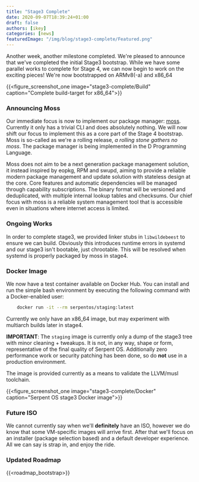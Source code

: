 ```yaml
---
title: "Stage3 Complete"
date: 2020-09-07T18:39:24+01:00
draft: false
authors: [ikey]
categories: [news]
featuredImage: "/img/blog/stage3-complete/Featured.png"
---
```


Another week, another milestone completed. We're pleased to announce that
we've completed the initial Stage3 bootstrap. While we have some parallel
works to complete for Stage 4, we can now begin to work on the exciting
pieces! We're now bootstrapped on ARMv8(-a) and x86_64

{{<figure_screenshot_one image="stage3-complete/Build" caption="Complete build-target for x86_64">}}


### Announcing Moss

Our immediate focus is now to implement our package manager: [moss](https://github.com/serpent-linux/moss).
Currently it only has a trivial CLI and does absolutely nothing. We will now shift our focus
to implement this as a core part of the Stage 4 bootstrap. Moss is so-called as we're a rolling
release, _a rolling stone gathers no moss_. The package manager is being implemented in the D Programming Language.

Moss does not aim to be a next generation package management solution, it instead inspired by
eopkg, RPM and swupd, aiming to provide a reliable modern package management and update
solution with stateless design at the core. Core features and automatic dependencies will be managed
through capability subscriptions. The binary format will be versioned and deduplicated, with multiple
internal lookup tables and checksums. Our chief focus with moss is a reliable system
management tool that is accessible even in situations where internet access is limited.

### Ongoing Works

In order to complete stage3, we provided linker stubs in `libwildebeest` to ensure
we can build. Obviously this introduces runtime errors in systemd and our stage3 isn't
bootable, just chrootable. This will be resolved when systemd is properly packaged by
moss in stage4.

### Docker Image

We now have a test container available on Docker Hub. You can install and run the
simple bash environment by executing the following command with a Docker-enabled user:

```bash
    docker run -it --rm serpentos/staging:latest
```

Currently we only have an x86_64 image, but may experiment with multiarch builds later
in stage4.

**IMPORTANT**: The `staging` image is currently only a dump of the stage3 tree with
minor cleaning + tweakups. It is not, in any way, shape or form, representative of
the final quality of Serpent OS. Additionally zero performance work or security
patching has been done, so do **not** use in a production environment.

The image is provided currently as a means to validate the LLVM/musl toolchain.

{{<figure_screenshot_one image="stage3-complete/Docker" caption="Serpent OS stage3 Docker image">}}

### Future ISO

We cannot currently say when we'll **definitely** have an ISO, however we do
know that some VM-specific images will arrive first. After that we'll focus
on an installer (package selection based) and a default developer experience.
All we can say is strap in, and enjoy the ride.

### Updated Roadmap

{{<roadmap_bootstrap>}}
